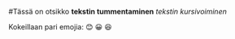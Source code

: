 #Tässä on otsikko
**tekstin tummentaminen**
*tekstin kursivoiminen*

Kokeillaan pari emojia:
:blush:
:grinning:
:laughing:
